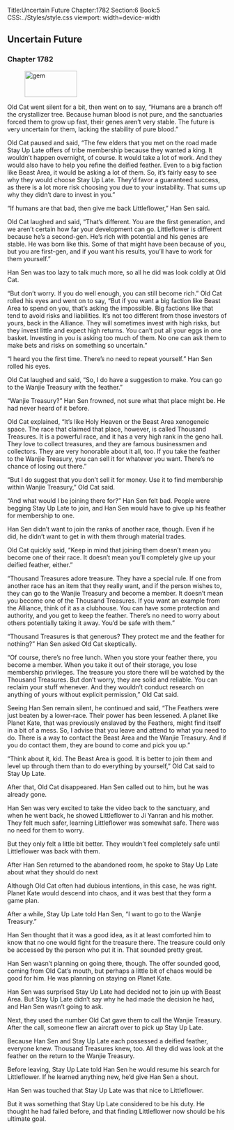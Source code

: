 Title:Uncertain Future 
Chapter:1782 
Section:6 
Book:5 
CSS:../Styles/style.css 
viewport: width=device-width
  
## Uncertain Future
### Chapter 1782 
<figure>
	<img src="../Images/gem.gif" alt="gem" id="gem" width="120" height="60" />
</figure>
  

  
  Old Cat went silent for a bit, then went on to say, “Humans are a branch off the crystallizer tree. Because human blood is not pure, and the sanctuaries forced them to grow up fast, their genes aren’t very stable. The future is very uncertain for them, lacking the stability of pure blood.”

Old Cat paused and said, “The few elders that you met on the road made Stay Up Late offers of tribe membership because they wanted a king. It wouldn’t happen overnight, of course. It would take a lot of work. And they would also have to help you refine the deified feather. Even to a big faction like Beast Area, it would be asking a lot of them. So, it’s fairly easy to see why they would choose Stay Up Late. They’d favor a guaranteed success, as there is a lot more risk choosing you due to your instability. That sums up why they didn’t dare to invest in you.”

“If humans are that bad, then give me back Littleflower,” Han Sen said.

Old Cat laughed and said, “That’s different. You are the first generation, and we aren’t certain how far your development can go. Littleflower is different because he’s a second-gen. He’s rich with potential and his genes are stable. He was born like this. Some of that might have been because of you, but you are first-gen, and if you want his results, you’ll have to work for them yourself.”

Han Sen was too lazy to talk much more, so all he did was look coldly at Old Cat.

“But don’t worry. If you do well enough, you can still become rich.” Old Cat rolled his eyes and went on to say, “But if you want a big faction like Beast Area to spend on you, that’s asking the impossible. Big factions like that tend to avoid risks and liabilities. It’s not too different from those investors of yours, back in the Alliance. They will sometimes invest with high risks, but they invest little and expect high returns. You can’t put all your eggs in one basket. Investing in you is asking too much of them. No one can ask them to make bets and risks on something so uncertain.”

“I heard you the first time. There’s no need to repeat yourself.” Han Sen rolled his eyes.

Old Cat laughed and said, “So, I do have a suggestion to make. You can go to the Wanjie Treasury with the feather.”

“Wanjie Treasury?” Han Sen frowned, not sure what that place might be. He had never heard of it before.

Old Cat explained, “It’s like Holy Heaven or the Beast Area xenogeneic space. The race that claimed that place, however, is called Thousand Treasures. It is a powerful race, and it has a very high rank in the geno hall. They love to collect treasures, and they are famous businessmen and collectors. They are very honorable about it all, too. If you take the feather to the Wanjie Treasury, you can sell it for whatever you want. There’s no chance of losing out there.”

“But I do suggest that you don’t sell it for money. Use it to find membership within Wanjie Treasury,” Old Cat said.

“And what would I be joining there for?” Han Sen felt bad. People were begging Stay Up Late to join, and Han Sen would have to give up his feather for membership to one.

Han Sen didn’t want to join the ranks of another race, though. Even if he did, he didn’t want to get in with them through material trades.

Old Cat quickly said, “Keep in mind that joining them doesn’t mean you become one of their race. It doesn’t mean you’ll completely give up your deified feather, either.”

“Thousand Treasures adore treasure. They have a special rule. If one from another race has an item that they really want, and if the person wishes to, they can go to the Wanjie Treasury and become a member. It doesn’t mean you become one of the Thousand Treasures. If you want an example from the Alliance, think of it as a clubhouse. You can have some protection and authority, and you get to keep the feather. There’s no need to worry about others potentially taking it away. You’d be safe with them.”

“Thousand Treasures is that generous? They protect me and the feather for nothing?” Han Sen asked Old Cat skeptically.

“Of course, there’s no free lunch. When you store your feather there, you become a member. When you take it out of their storage, you lose membership privileges. The treasure you store there will be watched by the Thousand Treasures. But don’t worry, they are solid and reliable. You can reclaim your stuff whenever. And they wouldn’t conduct research on anything of yours without explicit permission,” Old Cat said.

Seeing Han Sen remain silent, he continued and said, “The Feathers were just beaten by a lower-race. Their power has been lessened. A planet like Planet Kate, that was previously enslaved by the Feathers, might find itself in a bit of a mess. So, I advise that you leave and attend to what you need to do. There is a way to contact the Beast Area and the Wanjie Treasury. And if you do contact them, they are bound to come and pick you up.”

“Think about it, kid. The Beast Area is good. It is better to join them and level up through them than to do everything by yourself,” Old Cat said to Stay Up Late.

After that, Old Cat disappeared. Han Sen called out to him, but he was already gone.

Han Sen was very excited to take the video back to the sanctuary, and when he went back, he showed Littleflower to Ji Yanran and his mother. They felt much safer, learning Littleflower was somewhat safe. There was no need for them to worry.

But they only felt a little bit better. They wouldn’t feel completely safe until Littleflower was back with them.

After Han Sen returned to the abandoned room, he spoke to Stay Up Late about what they should do next

Although Old Cat often had dubious intentions, in this case, he was right. Planet Kate would descend into chaos, and it was best that they form a game plan.

After a while, Stay Up Late told Han Sen, “I want to go to the Wanjie Treasury.”

Han Sen thought that it was a good idea, as it at least comforted him to know that no one would fight for the treasure there. The treasure could only be accessed by the person who put it in. That sounded pretty great.

Han Sen wasn’t planning on going there, though. The offer sounded good, coming from Old Cat’s mouth, but perhaps a little bit of chaos would be good for him. He was planning on staying on Planet Kate.

Han Sen was surprised Stay Up Late had decided not to join up with Beast Area. But Stay Up Late didn’t say why he had made the decision he had, and Han Sen wasn’t going to ask.

Next, they used the number Old Cat gave them to call the Wanjie Treasury. After the call, someone flew an aircraft over to pick up Stay Up Late.

Because Han Sen and Stay Up Late each possessed a deified feather, everyone knew. Thousand Treasures knew, too. All they did was look at the feather on the return to the Wanjie Treasury.

Before leaving, Stay Up Late told Han Sen he would resume his search for Littleflower. If he learned anything new, he’d give Han Sen a shout.

Han Sen was touched that Stay Up Late was that nice to Littleflower.

But it was something that Stay Up Late considered to be his duty. He thought he had failed before, and that finding Littleflower now should be his ultimate goal.

